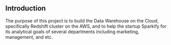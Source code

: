 
## Introduction
The purpose of this project is to build the Data Warehouse on the Cloud,
specifically Redshift cluster on the AWS, and to help the startup Sparkify for its
analytical goals of several departments including marketing, management, and etc.

